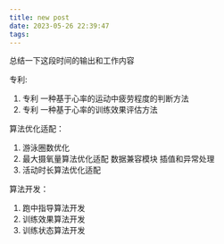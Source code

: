 ```yaml
---
title: new post
date: 2023-05-26 22:39:47
tags:
---
```

总结一下这段时间的输出和工作内容

专利:
1. 专利 一种基于心率的运动中疲劳程度的判断方法
2. 专利 一种基于心率的训练效果评估方法

算法优化适配：
1. 游泳圈数优化 
2. 最大摄氧量算法优化适配 数据兼容模块 插值和异常处理
3. 活动时长算法优化适配

算法开发：
1. 跑中指导算法开发 
2. 训练效果算法开发 
3. 训练状态算法开发